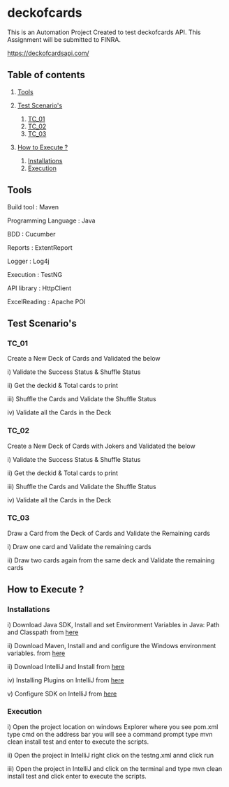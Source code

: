 # deckofcards

This is an Automation Project Created to test deckofcards API. This Assignment will be submitted to FINRA.

  https://deckofcardsapi.com/

## Table of contents

1. [Tools](#1)

2. [Test Scenario's](#2)
    1. [TC_01](#2-1)
    2. [TC_02](#2-2)
    3. [TC_03](#2-3)

3. [How to Execute ?](#3)
    1. [Installations](#3-1)
    2. [Execution](#3-21)



## <a name="1"></a>Tools

Build tool :            Maven

Programming Language :  Java

BDD                  :  Cucumber

Reports              : ExtentReport

Logger               : Log4j

Execution            :  TestNG

API library          :  HttpClient

ExcelReading         :  Apache POI



## <a name="2"></a> Test Scenario's

### <a name="2-1"></a>TC_01
Create a New Deck of Cards and Validated the below

i) Validate the Success Status & Shuffle Status

ii) Get the deckid & Total cards to print

iii) Shuffle the Cards and Validate the Shuffle Status

iv) Validate all the Cards in the Deck

### <a name="2-2"></a>TC_02
Create a New Deck of Cards with Jokers and Validated the below

i) Validate the Success Status & Shuffle Status

ii) Get the deckid & Total cards to print

iii) Shuffle the Cards and Validate the Shuffle Status

iv) Validate all the Cards in the Deck

### <a name="2-3"></a>TC_03
Draw a Card from the Deck of Cards and Validate the Remaining cards

i) Draw one card and Validate the remaining cards

ii) Draw two cards again from the same deck and Validate the remaining cards



## <a name="3"></a> How to Execute ?

### <a name="3-1"></a>Installations

i) Download Java SDK, Install and set Environment Variables in Java: Path and Classpath from [here](https://www.guru99.com/install-java.html)

ii) Download Maven, Install and and configure the Windows environment variables. from [here](https://mkyong.com/maven/how-to-install-maven-in-windows/)

ii) Download IntelliJ and Install from [here](https://java.tutorials24x7.com/blog/how-to-install-intellij-idea-for-java-on-windows)

iv) Installing Plugins on IntelliJ from [here](https://www.jetbrains.com/help/idea/managing-plugins.html#plugin-dev)

v) Configure SDK on IntelliJ from [here](https://www.jetbrains.com/help/idea/sdk.html#change-project-sdk)


### <a name="3-2"></a>Execution

i) Open the project location on windows Explorer where you see pom.xml
type cmd on the address bar you will see a command prompt type mvn clean install test and enter to execute the scripts.

ii) Open the project in IntelliJ right click on the testng.xml annd click run

iii) Open the project in IntelliJ and click on the terminal and type mvn clean install test and click enter to execute the scripts.
 
  

